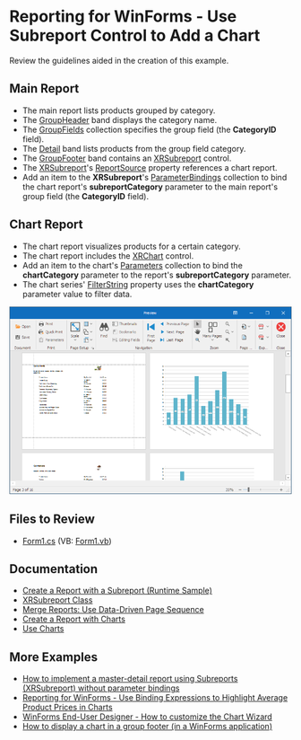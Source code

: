 # Reporting for WinForms - Use Subreport Control to Add a Chart

Review the guidelines aided in the creation of this example.

## Main Report

- The main report lists products grouped by category. 
- The [GroupHeader](https://docs.devexpress.com/XtraReports/DevExpress.XtraReports.UI.GroupHeaderBand) band displays the category name.
- The [GroupFields](https://docs.devexpress.com/XtraReports/DevExpress.XtraReports.UI.GroupHeaderBand.GroupFields) collection specifies the group field (the **CategoryID** field).
- The [Detail](https://docs.devexpress.com/XtraReports/DevExpress.XtraReports.UI.DetailBand) band lists products from the group field category.
- The [GroupFooter](https://docs.devexpress.com/XtraReports/DevExpress.XtraReports.UI.GroupFooterBand) band contains an [XRSubreport](https://docs.devexpress.com/XtraReports/DevExpress.XtraReports.UI.XRSubreport) control.
- The [XRSubreport](https://docs.devexpress.com/XtraReports/DevExpress.XtraReports.UI.XRSubreport)'s [ReportSource](https://docs.devexpress.com/XtraReports/DevExpress.XtraReports.UI.SubreportBase.ReportSource) property references a chart report.
- Add an item to the **XRSubreport**'s [ParameterBindings](https://docs.devexpress.com/XtraReports/DevExpress.XtraReports.UI.XRSubreport.ParameterBindings) collection to bind the chart report's **subreportCategory** parameter to the main report's group field (the **CategoryID** field).

## Chart Report

- The chart report visualizes products for a certain category.
- The chart report includes the [XRChart](https://docs.devexpress.com/XtraReports/DevExpress.XtraReports.UI.XRChart) control.
- Add an item to the chart's [Parameters](https://docs.devexpress.com/XtraReports/DevExpress.XtraReports.UI.XRChart.Parameters) collection to bind the **chartCategory** parameter to the report's **subreportCategory** parameter.
- The chart series' [FilterString](https://docs.devexpress.com/CoreLibraries/DevExpress.XtraCharts.SeriesBase.FilterString) property uses the **chartCategory** parameter value to filter data.

![Report with Chart Subreport](Images/screenshot.png)

## Files to Review

- [Form1.cs](CS/Reporting-Use-Subreport-To-Add-A-Chart/Form1.cs) (VB: [Form1.vb](VB/Reporting-Use-Subreport-To-Add-A-Chart/Form1.vb))

## Documentation

- [Create a Report with a Subreport (Runtime Sample)](https://docs.devexpress.com/XtraReports/403396/detailed-guide-to-devexpress-reporting/reporting-api/create-reports-in-code/create-a-report-with-subreport)
- [XRSubreport Class](https://docs.devexpress.com/XtraReports/DevExpress.XtraReports.UI.XRSubreport)
- [Merge Reports: Use Data-Driven Page Sequence](https://docs.devexpress.com/XtraReports/400691)
- [Create a Report with Charts](https://docs.devexpress.com/XtraReports/401695/create-reports/create-a-report-with-charts)
- [Use Charts](https://docs.devexpress.com/XtraReports/15039/detailed-guide-to-devexpress-reporting/use-report-controls/use-charts)

## More Examples

- [How to implement a master-detail report using Subreports (XRSubreport) without parameter bindings](https://github.com/DevExpress-Examples/reporting-winforms-master-detail-subreport)
- [Reporting for WinForms - Use Binding Expressions to Highlight Average Product Prices in Charts](https://github.com/DevExpress-Examples/reporting-binding-expressions-in-charts)
- [WinForms End-User Designer - How to customize the Chart Wizard](https://github.com/DevExpress-Examples/Reporting_winforms-end-user-designer-how-to-customize-the-chart-wizard-t230406)
- [How to display a chart in a group footer (in a WinForms application)](https://github.com/DevExpress-Examples/Reporting_how-to-display-a-chart-in-a-group-footer-in-a-winforms-application-t228341)